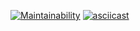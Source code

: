 [![Maintainability](https://api.codeclimate.com/v1/badges/b251594920c8acfb1d53/maintainability)](https://codeclimate.com/github/Tiklimovich/java-project-lvl1/maintainability)
[![asciicast](https://asciinema.org/a/rLWEqdSkfdF9wgAojLfjROrgq.svg)](https://asciinema.org/a/rLWEqdSkfdF9wgAojLfjROrgq)
